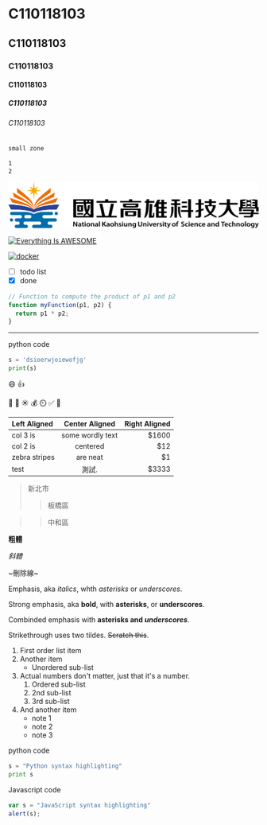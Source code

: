 # C110118103
## C110118103
### C110118103
#### C110118103
##### C110118103
###### C110118103

` small zone `

``` big zone
1
2
```

![NKUST](nkust.png "NKUST")

[![Everything Is AWESOME](https://img.youtube.com/vi/StTqXEQ2l-Y/0.jpg)](https://www.youtube.com/watch?v=StTqXEQ2l-Y "Everything Is AWESOME")

[![docker](https://img.youtube.com/vi/sSm2dRarhPo/0.jpg)](https://www.youtube.com/watch?v=sSm2dRarhPo)

- [ ] todo list
- [x] done

```javascript
// Function to compute the product of p1 and p2
function myFunction(p1, p2) {
  return p1 * p2;
}
```

---
python code
```python
s = 'dsioerwjoiewofjg'
print(s)
```

:smile:
:thumbsup:

:musical_keyboard:
:hamburger:
:sunny:
:moneybag: :timer_clock: :white_check_mark:
:100:

| Left Aligned  |  Center Aligned  | Right Aligned |
| :------------ | :--------------: | ------------: |
| col 3 is      | some wordly text |         $1600 |
| col 2 is      |     centered     |           $12 |
| zebra stripes |     are neat     |            $1 |
| test          |      測試.       |         $3333 |

> 新北市
> > 板橋區

> > 中和區

**粗體**

*斜體*

~刪除線~

Emphasis, aka *italics*, whth *asterisks* or _underscores_.

Strong emphasis, aka **bold**, with **asterisks**, or __underscores__.

Combinded emphasis with **asterisks and _underscores_**.

Strikethrough uses two tildes. ~~Scratch this~~.

1. First order list item
2. Another item
    *  Unordered sub-list
3. Actual numbers don't matter, just that it's a number.
    1. Ordered sub-list
    2. 2nd sub-list
    3. 3rd sub-list
4. And another item
    + note 1
    - note 2
    * note 3
  
  
python code
```python
s = "Python syntax highlighting"
print s
```

Javascript code
```javascript
var s = "JavaScript syntax highlighting"
alert(s);
```

